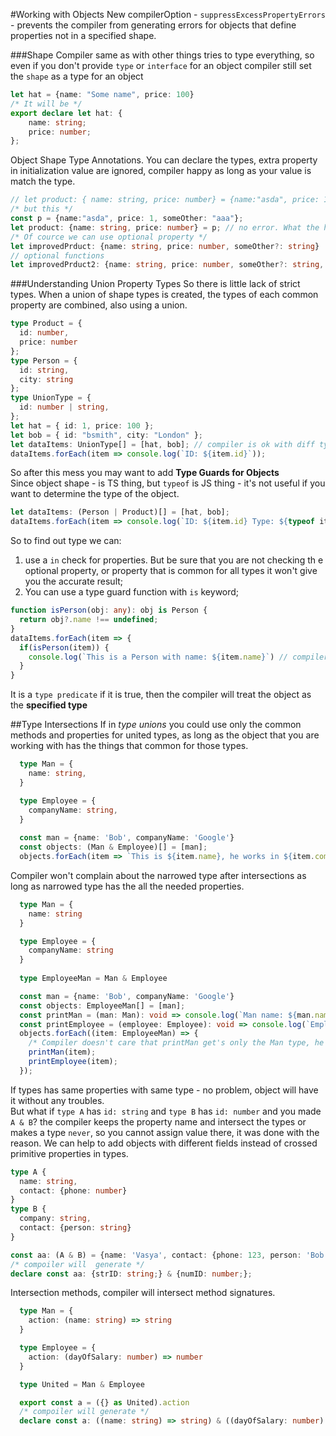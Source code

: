 #Working with Objects
New compilerOption - `suppressExcessPropertyErrors` - prevents the compiler from generating errors for objects that
define properties not in a specified shape.

###Shape
Compiler same as with other things tries to type everything, so even if you don't provide `type` or `interface` for an
object compiler still set the `shape` as a type for an object
```typescript
let hat = {name: "Some name", price: 100}
/* It will be */
export declare let hat: {
    name: string;
    price: number;
};
``` 
Object Shape Type Annotations. You can declare the types, extra property in initialization value are ignored, compiler
 happy as long as your value is match the type.
```typescript
// let product: { name: string, price: number} = {name:"asda", price: 1, someOther: "aaa"}; - error
/* but this */
const p = {name:"asda", price: 1, someOther: "aaa"};
let product: {name: string, price: number} = p; // no error. What the hell? I don't know.
/* Of cource we can use optional property */
let improvedPrduct: {name: string, price: number, someOther?: string}
// optional functions
let improvedPrduct2: {name: string, price: number, someOther?: string, getSomething?(arg: number): boolean}
```

###Understanding Union Property Types
So there is little lack of strict types. When a union of shape types is created, the types of each common property
are combined, also using a union.
```typescript
type Product = {
  id: number,
  price: number
};
type Person = {
  id: string,
  city: string
};
type UnionType = {
  id: number | string,
};
let hat = { id: 1, price: 100 };
let bob = { id: "bsmith", city: "London" };
let dataItems: UnionType[] = [hat, bob]; // compiler is ok with diff types that are in the union types arr
dataItems.forEach(item => console.log(`ID: ${item.id}`));
```

So after this mess you may want to add **Type Guards for Objects** \
Since object shape - is TS thing, but `typeof` is JS thing - it's not useful if you want to determine the type of the
object.
```typescript
let dataItems: (Person | Product)[] = [hat, bob];
dataItems.forEach(item => console.log(`ID: ${item.id} Type: ${typeof item}`)); // object object
```
So to find out type we can:
1. use a `in` check for properties. But be sure that you are not checking th e optional property, or property that is 
common for all types it won't give you the accurate result;
2. You can use a type guard function with `is` keyword; 
```typescript
function isPerson(obj: any): obj is Person {
  return obj?.name !== undefined; 
}
dataItems.forEach(item => {
  if(isPerson(item)) {
    console.log(`This is a Person with name: ${item.name}`) // compiler is sure that this is a Person
  }
}
```
It is a `type predicate` if it is true, then the compiler will treat the object as the **specified type**

##Type Intersections
If in _type unions_ you could use only the common methods and properties for united types, as long as the object that 
you are working with has the things that common for those types.
```typescript
  type Man = {
    name: string,
  }

  type Employee = {
    companyName: string,
  }
  
  const man = {name: 'Bob', companyName: 'Google'}
  const objects: (Man & Employee)[] = [man];
  objects.forEach(item => `This is ${item.name}, he works in ${item.companyName}`);
``` 
Compiler won't complain about the narrowed type after intersections as long as narrowed type has the all the needed 
properties.
```typescript
  type Man = {
    name: string
  }

  type Employee = {
    companyName: string
  }
  
  type EmployeeMan = Man & Employee

  const man = {name: 'Bob', companyName: 'Google'}
  const objects: EmployeeMan[] = [man];
  const printMan = (man: Man): void => console.log(`Man name: ${man.name}`);
  const printEmployee = (employee: Employee): void => console.log(`Employee company name: ${employee.companyName}`);
  objects.forEach((item: EmployeeMan) => {
    /* Compiler doesn't care that printMan get's only the Man type, he knows that EmployeeMan has everything that Man needed */
    printMan(item); 
    printEmployee(item);
  });
```  
If types has same properties with same type - no problem, object will have it without any troubles. \
But what if `type A` has `id: string` and `type B` has `id: number` and you made `A & B`? the compiler keeps the 
property name and intersect the types or makes a type `never`, so you cannot assign value there, it was done with the reason.
We can help to add objects with different fields instead of crossed primitive properties in types.
```typescript
type A {
  name: string,
  contact: {phone: number}
}
type B {
  company: string,
  contact: {person: string}
}

const aa: (A & B) = {name: 'Vasya', contact: {phone: 123, person: 'Bob'}} /* compiler happy with  */
/* compoiler will  generate */
declare const aa: {strID: string;} & {numID: number;};
```
Intersection methods, compiler will intersect method signatures.
```typescript
  type Man = {
    action: (name: string) => string
  }

  type Employee = {
    action: (dayOfSalary: number) => number
  }

  type United = Man & Employee

  export const a = ({} as United).action
  /* compoiler will generate */
  declare const a: ((name: string) => string) & ((dayOfSalary: number) => number);
```